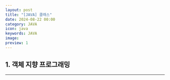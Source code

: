 ```yaml
---
layout: post
title: "[JAVA] 클래스"
date: 2024-08-22 00:00
category: JAVA
icon: java
keywords: JAVA
image:
preview: 1
---
```


## 1. 객체 지향 프로그래밍

<!-- - 객체 지향 프로그래밍 : 객체들을 하나씩 조립해서 완성된 프로그램을 만드는 기법

- 객체 : 물리적으로 존재하거나 개념적인 것 중에서 다른 것과 식별 가능한 것 -->

---
